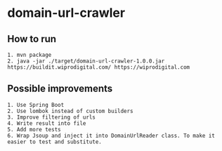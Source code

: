 # domain-url-crawler

## How to run
    1. mvn package
    2. java -jar ./target/domain-url-crawler-1.0.0.jar https://buildit.wiprodigital.com/ https://wiprodigital.com

## Possible improvements
    1. Use Spring Boot
    2. Use lombok instead of custom builders
    3. Improve filtering of urls
    4. Write result into file
    5. Add more tests
    6. Wrap Jsoup and inject it into DomainUrlReader class. To make it easier to test and substitute.